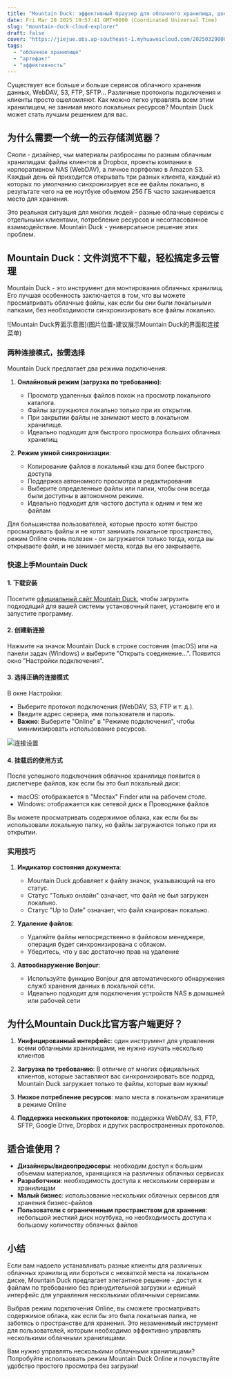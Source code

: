 ```yaml
---
title: "Mountain Duck: эффективный браузер для облачного хранилища, доступ по требованию, не занимая локального пространства"
date: Fri Mar 28 2025 19:57:41 GMT+0000 (Coordinated Universal Time)
slug: "mountain-duck-cloud-explorer"
draft: false
cover: "https://jiejue.obs.ap-southeast-1.myhuaweicloud.com/20250329000041054.webp"
tags:
  - "облачное хранилище"
  - "артефакт"
  - "эффективность"
---
```


Существует все больше и больше сервисов облачного хранения данных, WebDAV, S3, FTP, SFTP... Различные протоколы подключения и клиенты просто ошеломляют. Как можно легко управлять всем этим хранилищем, не занимая много локальных ресурсов? Mountain Duck может стать лучшим решением для вас.

<!--more-->

## 为什么需要一个统一的云存储浏览器？

Сяоли - дизайнер, чьи материалы разбросаны по разным облачным хранилищам: файлы клиентов в Dropbox, проекты компании в корпоративном NAS (WebDAV), а личное портфолио в Amazon S3. Каждый день ей приходится открывать три разных клиента, каждый из которых по умолчанию синхронизирует все ее файлы локально, в результате чего на ее ноутбуке объемом 256 ГБ часто заканчивается место для хранения.

Это реальная ситуация для многих людей - разные облачные сервисы с отдельными клиентами, потребление ресурсов и несогласованное взаимодействие. Mountain Duck - универсальное решение этих проблем.

## Mountain Duck：文件浏览不下载，轻松搞定多云管理

Mountain Duck - это инструмент для монтирования облачных хранилищ. Его лучшая особенность заключается в том, что вы можете просматривать облачные файлы, как если бы они были локальными папками, без необходимости синхронизировать все файлы локально.

![Mountain Duck界面示意图](图片位置-建议展示Mountain Duck的界面和连接菜单)

### 两种连接模式，按需选择

Mountain Duck предлагает два режима подключения:

1. **Онлайновый режим (загрузка по требованию)**:
   - Просмотр удаленных файлов похож на просмотр локального каталога.
   - Файлы загружаются локально только при их открытии.
   - При закрытии файлы не занимают место в локальном хранилище.
   - Идеально подходит для быстрого просмотра больших облачных хранилищ

2. **Режим умной синхронизации**:
   - Копирование файлов в локальный кэш для более быстрого доступа
   - Поддержка автономного просмотра и редактирования
   - Выберите определенные файлы или папки, чтобы они всегда были доступны в автономном режиме.
   - Идеально подходит для частого доступа к одним и тем же файлам

Для большинства пользователей, которые просто хотят быстро просматривать файлы и не хотят занимать локальное пространство, режим Online очень полезен - он загружается только тогда, когда вы открываете файл, и не занимает места, когда вы его закрываете.

### 快速上手Mountain Duck

#### 1. 下载安装

Посетите [официальный сайт Mountain Duck](https://mountainduck.io/), чтобы загрузить подходящий для вашей системы установочный пакет, установите его и запустите программу.

#### 2. 创建新连接

Нажмите на значок Mountain Duck в строке состояния (macOS) или на панели задач (Windows) и выберите "Открыть соединение...". Появится окно "Настройки подключения".

#### 3. 选择正确的连接模式

В окне Настройки:
- Выберите протокол подключения (WebDAV, S3, FTP и т. д.).
- Введите адрес сервера, имя пользователя и пароль.
- **Важно**: Выберите "Online" в "Режиме подключения", чтобы минимизировать использование ресурсов.

![连接设置](https://jiejue.obs.ap-southeast-1.myhuaweicloud.com/20250329000940503.webp)

#### 4. 挂载后的使用方式

После успешного подключения облачное хранилище появится в диспетчере файлов, как если бы это был локальный диск:
- macOS: отображается в "Местах" Finder или на рабочем столе.
- Windows: отображается как сетевой диск в Проводнике файлов

Вы можете просматривать содержимое облака, как если бы вы использовали локальную папку, но файлы загружаются только при их открытии.

### 实用技巧

1. **Индикатор состояния документа**:
   - Mountain Duck добавляет к файлу значок, указывающий на его статус.
   - Статус "Только онлайн" означает, что файл не был загружен локально.
   - Статус "Up to Date" означает, что файл кэширован локально.

2. **Удаление файлов**:
   - Удаляйте файлы непосредственно в файловом менеджере, операция будет синхронизирована с облаком.
   - Убедитесь, что у вас достаточно прав на удаление

3. **Автообнаружение Bonjour**:
   - Используйте функцию Bonjour для автоматического обнаружения служб хранения данных в локальной сети.
   - Идеально подходит для подключения устройств NAS в домашней или рабочей сети

## 为什么Mountain Duck比官方客户端更好？

1. **Унифицированный интерфейс**: один инструмент для управления всеми облачными хранилищами, не нужно изучать несколько клиентов

2. **Загрузка по требованию**: В отличие от многих официальных клиентов, которые заставляют вас синхронизировать все подряд, Mountain Duck загружает только те файлы, которые вам нужны!

3. **Низкое потребление ресурсов**: мало места в локальном хранилище в режиме Online

4. **Поддержка нескольких протоколов**: поддержка WebDAV, S3, FTP, SFTP, Google Drive, Dropbox и других распространенных протоколов.

## 适合谁使用？

- **Дизайнеры/видеопродюсеры**: необходим доступ к большим объемам материалов, хранящихся на различных облачных сервисах
- **Разработчики**: необходимость доступа к нескольким серверам и хранилищам
- **Малый бизнес**: использование нескольких облачных сервисов для хранения бизнес-файлов
- **Пользователи с ограниченным пространством для хранения**: небольшой жесткий диск ноутбука, но необходимость доступа к большому количеству облачных файлов

## 小结

Если вам надоело устанавливать разные клиенты для различных облачных хранилищ или бороться с нехваткой места на локальном диске, Mountain Duck предлагает элегантное решение - доступ к файлам по требованию без принудительной загрузки и единый интерфейс для управления несколькими облачными сервисами.

Выбрав режим подключения Online, вы сможете просматривать содержимое облака, как если бы это была локальная папка, не заботясь о пространстве для хранения. Это незаменимый инструмент для пользователей, которым необходимо эффективно управлять несколькими облачными хранилищами.

Вам нужно управлять несколькими облачными хранилищами? Попробуйте использовать режим Mountain Duck Online и почувствуйте удобство простого просмотра без загрузки!